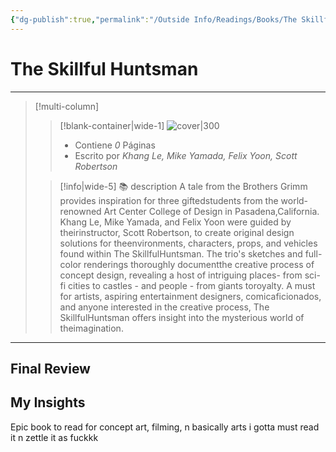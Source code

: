 ```yaml
---
{"dg-publish":true,"permalink":"/Outside Info/Readings/Books/The Skillful Huntsman/","title":"The Skillful Huntsman","updated":"2023-12-30T18:05:44.959-05:00"}
---
```



# The Skillful Huntsman
- - -
> [!multi-column]
> 
> > [!blank-container|wide-1]
> >  ![cover|300](http://books.google.com/books/content?id=gZGaOQAACAAJ&printsec=frontcover&img=1&zoom=1&source=gbs_api)
> >- Contiene *0* Páginas
> >- Escrito por *Khang Le, Mike Yamada, Felix Yoon, Scott Robertson*
> 
> > [!info|wide-5] 📚 description
> > A tale from the Brothers Grimm provides inspiration for three giftedstudents from the world-renowned Art Center College of Design in Pasadena,California. Khang Le, Mike Yamada, and Felix Yoon were guided by theirinstructor, Scott Robertson, to create original design solutions for theenvironments, characters, props, and vehicles found within The SkillfulHuntsman. The trio's sketches and full-color renderings thoroughly documentthe creative process of concept design, revealing a host of intriguing places- from sci-fi cities to castles - and people - from giants toroyalty. A must for artists, aspiring entertainment designers, comicaficionados, and anyone interested in the creative process, The SkillfulHuntsman offers insight into the mysterious world of theimagination.
> 

- - -

## Final Review

## My Insights

Epic book to read for concept art, filming, n basically arts i gotta must read it n zettle it as fuckkk